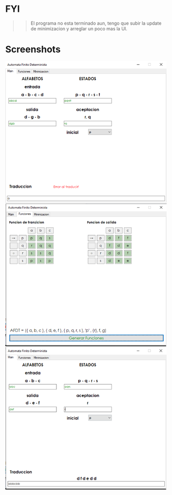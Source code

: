 # FYI
>>El programa no esta terminado aun, tengo que subir la update de minimizacion y arreglar un poco mas la UI.
# Screenshots
![Screenshots](/Screenshots/Main.png)
![Screenshots](/Screenshots/Funciones.png)
![Screenshots](/Screenshots/Traduccion.png)